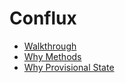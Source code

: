 # Conflux

* [Walkthrough](conflux--walkthrough.md)
* [Why Methods](conflux--why-methods.md)
* [Why Provisional State](conflux--why-provisional-state.md)
